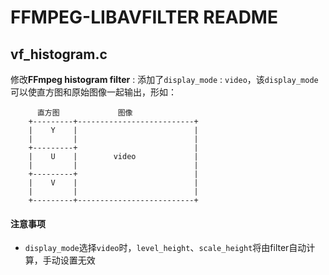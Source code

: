 FFMPEG-LIBAVFILTER README
=========================
## vf_histogram.c
修改**FFmpeg histogram filter** : 添加了`display_mode` : `video`，该`display_mode`可以使直方图和原始图像一起输出，形如：
```
      直方图             图像
    +---------+--------------------------+
    |    Y    |                          |
    |         |                          |
    +---------+                          |
    |    U    |        video             |
    |         |                          |
    +---------+                          |
    |    V    |                          |
    |         |                          |
    +---------+--------------------------+
```
#### 注意事项
* `display_mode`选择`video`时，`level_height`、`scale_height`将由filter自动计算，手动设置无效
 
